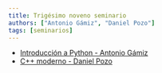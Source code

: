 ```yaml
---
title: Trigésimo noveno seminario
authors: ["Antonio Gámiz", "Daniel Pozo"]
tags: [seminarios]
---
```


* [Introducción a Python - Antonio Gámiz](https://github.com/antoniogamiz/Curso-Python)
* [C++ moderno - Daniel Pozo](https://github.com/danipozo/charla-cpp-moderno)

